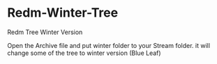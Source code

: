 # Redm-Winter-Tree
Redm Tree Winter Version 

Open the Archive file and put winter folder to your Stream folder. it will change some of the tree to winter version (Blue Leaf)

